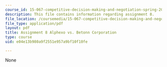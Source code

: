 ```yaml
---
course_id: 15-067-competitive-decision-making-and-negotiation-spring-2011
description: This file contains information regarding assignment 8.
file_location: /coursemedia/15-067-competitive-decision-making-and-negotiation-spring-2011/e04e13b980a9f2551e957a9bf10f10fe_MIT15_067S11_assgn08.pdf
file_type: application/pdf
layout: pdf
title: Assignment 8 Alphexo vs. Betonn Corporation
type: course
uid: e04e13b980a9f2551e957a9bf10f10fe

---
```

None